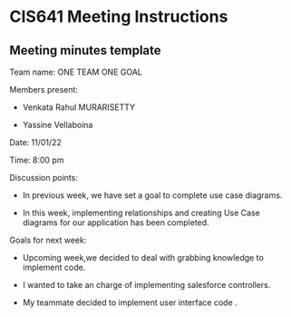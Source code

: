 # CIS641 Meeting Instructions
## Meeting minutes template

Team name: ONE TEAM ONE GOAL

Members present:  
   * Venkata Rahul MURARISETTY

   * Yassine Vellaboina

Date: 11/01/22

Time:  8:00 pm

Discussion points: 

*  In previous week, we have set a goal to complete use case diagrams.

* In this week, implementing relationships and creating Use Case diagrams for our application has been completed.

Goals for next week:

* Upcoming week,we decided to deal with grabbing knowledge to implement code.

* I wanted to take an charge of implementing salesforce controllers.

* My teammate decided to implement user interface code .




